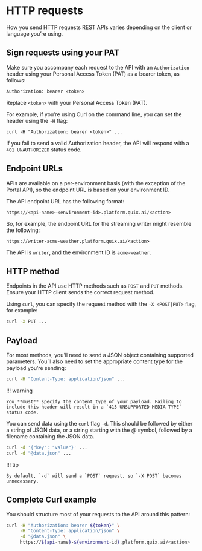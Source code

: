 # HTTP requests

How you send HTTP requests REST APIs varies depending on the client or language you’re using.

## Sign requests using your PAT

Make sure you accompany each request to the API with an `Authorization` header using your Personal Access Token (PAT) as a bearer token, as follows:

``` http
Authorization: bearer <token>
```

Replace `<token>` with your Personal Access Token (PAT). 

For example, if you’re using Curl on the command line, you can set the header using the `-H` flag:

``` shell
curl -H "Authorization: bearer <token>" ...
```

If you fail to send a valid Authorization header, the API will respond with a `401 UNAUTHORIZED` status code.

## Endpoint URLs

APIs are available on a per-environment basis (with the exception of the Portal API), so the endpoint URL is based on your environment ID. 

The API endpoint URL has the following format:

```
https://<api-name>-<environment-id>.platform.quix.ai/<action>
```

So, for example, the endpoint URL for the streaming writer might resemble the following:

```
https://writer-acme-weather.platform.quix.ai/<action>
```

The API is `writer`, and the environment ID is `acme-weather`.

## HTTP method

Endpoints in the API use HTTP methods such as `POST` and `PUT` methods. Ensure your HTTP client sends the correct request method.

Using `curl`, you can specify the request method with the `-X <POST|PUT>` flag, for example:

```bash
curl -X PUT ...
```

## Payload

For most methods, you’ll need to send a JSON object containing supported parameters. You’ll also need to set the appropriate content type for the payload you’re sending:

```bash
curl -H "Content-Type: application/json" ...
```

!!! warning

	You **must** specify the content type of your payload. Failing to include this header will result in a `415 UNSUPPORTED MEDIA TYPE` status code.

You can send data using the `curl` flag `-d`. This should be followed by either a string of JSON data, or a string starting with the *@* symbol, followed by a filename containing the JSON data.

```bash
curl -d '{"key": "value"}' ...
curl -d "@data.json" ...
```

!!! tip

	By default, `-d` will send a `POST` request, so `-X POST` becomes unnecessary.

## Complete Curl example

You should structure most of your requests to the API around this pattern:

```bash
curl -H "Authorization: bearer ${token}" \
     -H "Content-Type: application/json" \
     -d "@data.json" \
     https://${api-name}-${environment-id}.platform.quix.ai/<action>
```

